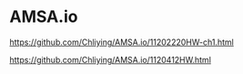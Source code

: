 # AMSA.io

https://github.com/Chliying/AMSA.io/11202220HW-ch1.html

https://github.com/Chliying/AMSA.io/1120412HW.html

